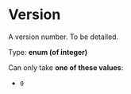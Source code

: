 # Version

A version number. To be detailed.

Type: **enum (of integer)**

Can only take **one of these values**:
* `0`

